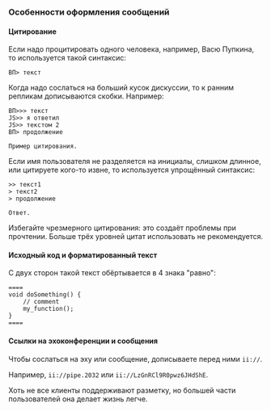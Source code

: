 ### Особенности оформления сообщений

#### Цитирование

Если надо процитировать одного человека, например, Васю Пупкина, то используется такой синтаксис:

`ВП> текст`

Когда надо сослаться на больший кусок дискуссии, то к ранним репликам дописываются скобки. Например:
```
ВП>>> текст
JS>> я ответил
JS>> текстом 2
ВП> продолжение

Пример цитирования.
```

Если имя пользователя не разделяется на инициалы, слишком длинное, или цитируете кого-то извне, то используется упрощённый синтаксис:

```
>> текст1
> текст2
> продолжение

Ответ.
```

Избегайте чрезмерного цитирования: это создаёт проблемы при прочтении. Больше трёх уровней цитат использовать не рекомендуется.

#### Исходный код и форматированный текст

С двух сторон такой текст обёртывается в 4 знака "равно":

```
====
void doSomething() {
	// comment
	my_function();
}
====
```

#### Ссылки на эхоконференции и сообщения

Чтобы сослаться на эху или сообщение, дописываете перед ними `ii://`.

Например, `ii://pipe.2032` или `ii://LzGnRCl9R0pwz6JHdShE`.


Хоть не все клиенты поддерживают разметку, но большей части пользователей она делает жизнь легче.
